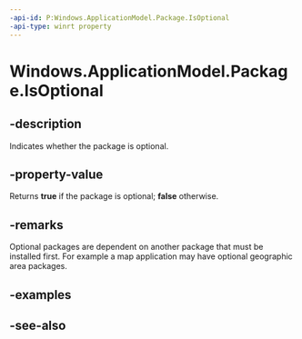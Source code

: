 ```yaml
---
-api-id: P:Windows.ApplicationModel.Package.IsOptional
-api-type: winrt property
---
```


<!-- Property syntax
public bool IsOptional { get; }
-->

# Windows.ApplicationModel.Package.IsOptional

## -description
Indicates whether the package is optional.

## -property-value
Returns **true** if the package is optional; **false** otherwise.

## -remarks
Optional packages are dependent on another package that must be installed first. For example a map application may have optional geographic area packages.

## -examples

## -see-also
